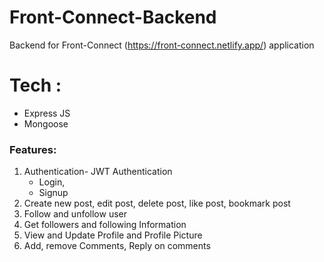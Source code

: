 # Front-Connect-Backend
Backend for Front-Connect (https://front-connect.netlify.app/) application

# Tech :
- Express JS
- Mongoose

### Features:
1. Authentication- JWT Authentication
   - Login, 
   - Signup
1. Create new post, edit post, delete post, like post, bookmark post
1. Follow and unfollow user
1. Get followers and following Information
1. View and Update Profile and Profile Picture
1. Add, remove Comments, Reply on comments

